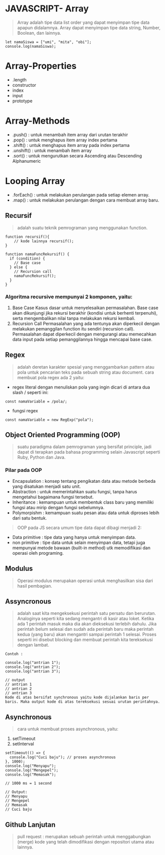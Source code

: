 # **JAVASCRIPT- Array**
> Array adalah tipe data list order yang dapat menyimpan tipe data apapun didalamnya. Array dapat menyimpan tipe data string, Number, Boolean, dan lainnya.
```
let namaSiswa = ["umi", "mita", "obi"]; 
console.log(namaSiswa);
```
# Array-Properties
- .length
- constructor
- index
- input
- prototype


# Array-Methods
- .push() : untuk menambah item array dari urutan terakhir
- .pop() : untuk menghapus item array index pertama
- .shift() : untuk menghapus item array pada index pertama
- .unshift() : untuk menambah item array 
- .sort() : untuk mengurutkan secara Ascending atau Descending Alphanumeric

# Looping Array
- .forEach() : untuk melakukan perulangan pada setiap elemen array.
- .map() : untuk melakukan perulangan dengan cara membuat array baru.

## Recursif
> adalah suatu teknik pemrograman yang menggunakan function.
```
function recursif(){
    // kode lainnya recursif();
}
```
```
function namaFuncRekursif() {
  if (condition) {
    // Base case
  } else {
    // Recursion call
    namaFuncRekursif();
  }
}
```
### Algoritma recursive mempunyai 2 komponen, yaitu:
1. Base Case Kasus dasar untuk menyelesaikan permasalahan. Base case akan dikunjungi jika rekursi berakhir (kondisi untuk berhenti terpenuhi), serta mengembalikan nilai tanpa melakukan rekursi kembali.
2. Recursion Call Permasalahan yang ada tentunya akan diperkecil dengan melakukan pemanggilan function itu sendiri (recursion call). Permasalahan dapat diperkecil dengan mengurangi atau memecahkan data input pada setiap pemanggilannya hingga mencapai base case.
## Regex
> adalah deretan karakter spesial yang menggambarkan pattern atau pola untuk pencarian teks pada sebuah string atau document. cara membuat pola regex ada 2 yaitu:
- regex literal dengan menuliskan pola yang ingin dicari di antara dua slash / seperti ini:
```
const namaVariable = /pola/;
```
- fungsi regex
```
const namaVariable = new RegExp("pola");
```

## Object Oriented Programming (OOP)
> suatu paradigma dalam pemrograman yang bersifat principle, jadi dapat di terapkan pada bahasa programming selain Javascript seperti Ruby, Python dan Java.
### Pilar pada OOP
- Encapsulation : konsep tentang pengikatan data atau metode berbeda yang disatukan menjadi satu unit.
- Abstraction : untuk memerintahkan suatu fungsi, tanpa harus mengetahui bagaimana fungsi tersebut.
- Inheritance : kemampuan untuk membentuk class baru yang memiliki fungsi atau mirip dengan fungsi sebelumnya.
- Polymorpishm : kemampuan suatu pesan atau data untuk diproses lebih dari satu bentuk.

> OOP pada JS
secara umum tipe data dapat dibagi menjadi 2:
- Data primitive : tipe data yang hanya untuk menyimpan data.
- non primitive : tipe data untuk selain menyimpan data, tetapi juga mempunyai metode bawaan (built-in method) utk memodifikasi dan operasi oleh programing.

## Modulus 
> Operasi modulus merupakan operasi untuk menghasilkan sisa dari hasil pembagian.
##  Assyncronous
> adalah saat kita mengeksekusi perintah satu persatu dan berurutan. Analoginya seperti kita sedang mengantri di kasir atau loket. Ketika ada 1 perintah masuk maka dia akan dieksekusi terlebih dahulu. Jika perintah belum selesai dan sudah ada perintah baru maka perintah kedua (yang baru) akan mengantri sampai perintah 1 selesai. Proses seperti ini disebut blocking dan membuat perintah kita tereksekusi dengan lambat.
```
Contoh :

console.log("antrian 1");
console.log("antrian 2");
console.log("antrian 3");

// output
// antrian 1
// antrian 2
// antrian 3
Kode di atas bersifat synchronous yaitu kode dijalankan baris per baris. Maka output kode di atas tereksekusi sesuai urutan perintahnya.
```
## Asynchronous
> cara untuk membuat proses asynchronous, yaitu:
1. setTimeout
2. setInterval
```
setTimeout(() => {
  console.log("Cuci baju"); // proses asynchronous
}, 1000);
console.log("Menyapu");
console.log("Mengepel");
console.log("Memasak");

// 1000 ms = 1 second

// Output:
// Menyapu
// Mengepel
// Memasak
// Cuci baju
```

## Github Lanjutan
> pull request : merupakan sebuah perintah untuk menggabungkan (merge) kode yang telah dimodifikasi dengan repositori utama atau lainnya.